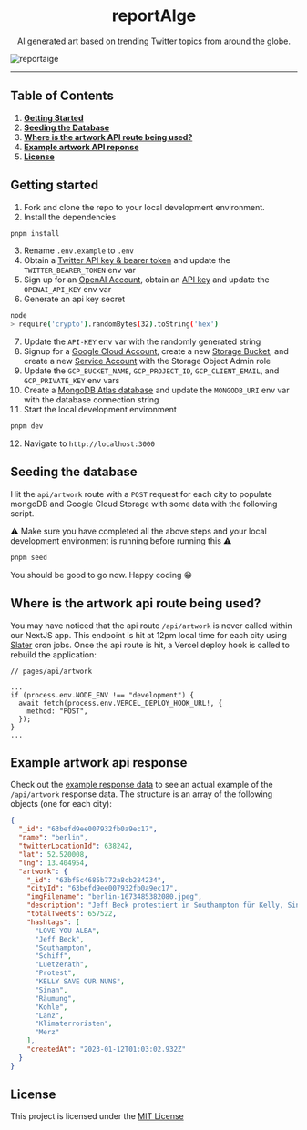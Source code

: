 <h1 align="center" font-size="32px">reportAIge</h1>
<p align="center">AI generated art based on trending Twitter topics from around the globe.</p>

![reportaige](https://user-images.githubusercontent.com/63591760/212368720-ac797f7f-7f85-47c9-bbe0-282b0fb112b1.png)

---

## Table of Contents
1. <a href="#getting-started"><strong>Getting Started</strong></a>
2. <a href="#seeding-the-database"><strong>Seeding the Database</strong></a>
3. <a href="#where-is-the-artwork-api-route-being-used"><strong>Where is the artwork API route being used?</strong></a>
4. <a href="#example-artwork-api-response"><strong>Example artwork API reponse</strong></a>
5. <a href="#license"><strong>License</strong></a>

## Getting started
1. Fork and clone the repo to your local development environment.
2. Install the dependencies
```bash
pnpm install
```
3. Rename `.env.example` to `.env`
4. Obtain a [Twitter API key & bearer token](https://developer.twitter.com/en/docs/authentication/oauth-1-0a/api-key-and-secret) and update the `TWITTER_BEARER_TOKEN` env var
5. Sign up for an [OpenAI Account](https://openai.com/api/), obtain an [API key](https://beta.openai.com/account/api-keys) and update the `OPENAI_API_KEY` env var
6. Generate an api key secret
```bash
node
> require('crypto').randomBytes(32).toString('hex')
```
7. Update the `API-KEY` env var with the randomly generated string
8. Signup for a [Google Cloud Account](https://cloud.google.com/), create a new [Storage Bucket](https://cloud.google.com/storage/docs/creating-buckets#create_a_new_bucket), and create a new [Service Account](https://cloud.google.com/iam/docs/creating-managing-service-accounts#creating) with the Storage Object Admin role
9. Update the `GCP_BUCKET_NAME`, `GCP_PROJECT_ID`, `GCP_CLIENT_EMAIL`, and `GCP_PRIVATE_KEY` env vars
10. Create a [MongoDB Atlas database](https://www.mongodb.com/docs/atlas/getting-started/) and update the `MONGODB_URI` env var with the database connection string
11. Start the local development environment
```bash
pnpm dev
```
12. Navigate to `http://localhost:3000`

## Seeding the database
Hit the `api/artwork` route with a `POST` request for each city to populate mongoDB and Google Cloud Storage with some data with the following script.

⚠️ Make sure you have completed all the above steps and your local development environment is running before running this ⚠️
```bash
pnpm seed
```
You should be good to go now. Happy coding 😁

## Where is the artwork api route being used?
You may have noticed that the api route `/api/artwork` is never called within our NextJS app. This endpoint is hit at 12pm local time for each city using [Slater](https://tryslater.com) cron jobs. Once the api route is hit, a Vercel deploy hook is called to rebuild the application:
```tsx
// pages/api/artwork

...
if (process.env.NODE_ENV !== "development") {
  await fetch(process.env.VERCEL_DEPLOY_HOOK_URL!, {
    method: "POST",
  });
}
...
```

## Example artwork api response
Check out the [example response data](./data/artwork-api-response-example.json) to see an actual example of the `/api/artwork` response data.
The structure is an array of the following objects (one for each city):
```json
{
  "_id": "63befd9ee007932fb0a9ec17",
  "name": "berlin",
  "twitterLocationId": 638242,
  "lat": 52.520008,
  "lng": 13.404954,
  "artwork": {
    "_id": "63bf5c4685b772a8cb284234",
    "cityId": "63befd9ee007932fb0a9ec17",
    "imgFilename": "berlin-1673485382080.jpeg",
    "description": "Jeff Beck protestiert in Southampton für Kelly, Sinan, Rumung, Kohle, Lanz, Klimaterroristen und Luetzerath.",
    "totalTweets": 657522,
    "hashtags": [
      "LOVE YOU ALBA",
      "Jeff Beck",
      "Southampton",
      "Schiff",
      "Luetzerath",
      "Protest",
      "KELLY SAVE OUR NUNS",
      "Sinan",
      "Räumung",
      "Kohle",
      "Lanz",
      "Klimaterroristen",
      "Merz"
    ],
    "createdAt": "2023-01-12T01:03:02.932Z"
  }
}
```

## License

This project is licensed under the [MIT License](./LICENSE)
